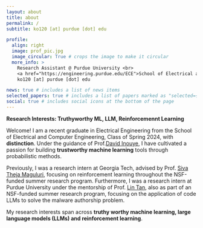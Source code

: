 ```yaml
---
layout: about
title: about
permalink: /
subtitle: ko120 [at] purdue [dot] edu

profile:
  align: right
  image: prof_pic.jpg
  image_circular: True # crops the image to make it circular
  more_info: >
    Research Assistant @ Purdue University <br>
    <a href="https://engineering.purdue.edu/ECE">School of Electrical and Computer Engineering </a> <br>
    ko120 [at] purdue [dot] edu

news: true # includes a list of news items
selected_papers: true # includes a list of papers marked as "selected={true}"
social: true # includes social icons at the bottom of the page
---
```

**Research Interests: Truthyworthy ML, LLM, Reinforcemennt Learning**

Welcome! I am a recent graduate in Electrical Engineering from the School of Electrical and Computer Engineering, Class of Spring 2024, with **distinction**. Under the guidance of Prof.<a href="https://www.davidinouye.com/">David Inouye</a>, I have cultivated a passion for building **trustworthy machine learning** tools through probabilistic methods.

Previously, I was a research intern at Georgia Tech, advised by Prof. <a href="https://sites.google.com/site/sivatheja/">Siva Theja Maguluri</a>, focusing on reinforcement learning throughout the NSF-funded summer research program. Furthermore, I was a research intern at Purdue University under the mentorship of Prof. <a href="https://www.cs.purdue.edu/homes/lintan/">Lin Tan</a>, also as part of an NSF-funded summer research program, focusing on the application of code LLMs to solve the malware authorship problem. 

My research interests span across **truthy worthy machine learning, large language models (LLMs) and reinforcement learning**.
